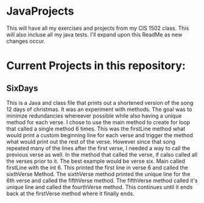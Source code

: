 # JavaProjects
This will have all my exercises and projects from my CIS 1502 class. This will also incluse all my java tests. I'll expand upon this ReadMe as new changes occur.

<h1>Current Projects in this repository:</h1>

<h2>SixDays</h2>
This is a Java and class file that prints out a shortened version of the song 12 days of christmas. It was an experiment with methods. The goal was to minimze redundancies whereever possible while also having a unique method for each verse. 
I chose to use the main method to create for loop that called a single method 6 times. This was the firstLine method what would print a custom beginning line for each verse and trigger the method what would print out the rest of the verse. 
However since that song repeated many of the lines after the first verse, I needed a way to call the previous verse as well. 
In the method that called the verse, if calso called all the verses prior to it. 
The best example would be verse six.
Main called firstLine with the int 6. This printed the first line in verse 6 and called the sixthVerse Method. 
The sixthVerse method printed the unique line for the 6th verse and called the fifthVerse method. 
The fifthVerse method called it's unique line and called the fourthVerse method. This continues until it ends back at the firstVerse method where it finally ends. 
